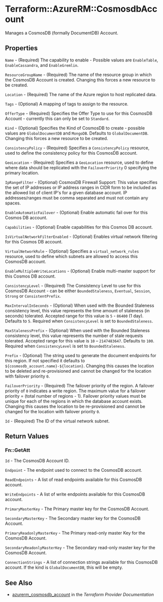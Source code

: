 # Terraform::AzureRM::CosmosdbAccount

Manages a CosmosDB (formally DocumentDB) Account.

## Properties

`Name` - (Required) The capability to enable - Possible values are `EnableTable`, `EnableCassandra`, and `EnableGremlin`.

`ResourceGroupName` - (Required) The name of the resource group in which the CosmosDB Account is created. Changing this forces a new resource to be created.

`Location` - (Required) The name of the Azure region to host replicated data.

`Tags` - (Optional) A mapping of tags to assign to the resource.

`OfferType` - (Required) Specifies the Offer Type to use for this CosmosDB Account - currently this can only be set to `Standard`.

`Kind` - (Optional) Specifies the Kind of CosmosDB to create - possible values are `GlobalDocumentDB` and `MongoDB`. Defaults to `GlobalDocumentDB`. Changing this forces a new resource to be created.

`ConsistencyPolicy` - (Required) Specifies a `ConsistencyPolicy` resource, used to define the consistency policy for this CosmosDB account.

`GeoLocation` - (Required) Specifies a `GeoLocation` resource, used to define where data should be replicated with the `FailoverPriority` 0 specifying the primary location.

`IpRangeFilter` - (Optional) CosmosDB Firewall Support: This value specifies the set of IP addresses or IP address ranges in CIDR form to be included as the allowed list of client IP's for a given database account. IP addresses/ranges must be comma separated and must not contain any spaces.

`EnableAutomaticFailover` - (Optional) Enable automatic fail over for this Cosmos DB account.

`Capabilities` - (Optional) Enable capabilities for this Cosmos DB account.

`IsVirtualNetworkFilterEnabled` - (Optional) Enables virtual network filtering for this Cosmos DB account.

`VirtualNetworkRule` - (Optional) Specifies a `virtual_network_rules` resource, used to define which subnets are allowed to access this CosmosDB account.

`EnableMultipleWriteLocations` - (Optional) Enable multi-master support for this Cosmos DB account.

`ConsistencyLevel` - (Required) The Consistency Level to use for this CosmosDB Account - can be either `BoundedStaleness`, `Eventual`, `Session`, `Strong` or `ConsistentPrefix`.

`MaxIntervalInSeconds` - (Optional) When used with the Bounded Staleness consistency level, this value represents the time amount of staleness (in seconds) tolerated. Accepted range for this value is `5` - `86400` (1 day). Defaults to `5`. Required when `ConsistencyLevel` is set to `BoundedStaleness`.

`MaxStalenessPrefix` - (Optional) When used with the Bounded Staleness consistency level, this value represents the number of stale requests tolerated. Accepted range for this value is `10` – `2147483647`. Defaults to `100`. Required when `ConsistencyLevel` is set to `BoundedStaleness`.

`Prefix` - (Optional) The string used to generate the document endpoints for this region. If not specified it defaults to `${cosmosdb_account.name}-${location}`. Changing this causes the location to be deleted and re-provisioned and cannot be changed for the location with failover priority `0`.

`FailoverPriority` - (Required) The failover priority of the region. A failover priority of `0` indicates a write region. The maximum value for a failover priority = (total number of regions - 1). Failover priority values must be unique for each of the regions in which the database account exists. Changing this causes the location to be re-provisioned and cannot be changed for the location with failover priority `0`.

`Id` - (Required) The ID of the virtual network subnet.


## Return Values

### Fn::GetAtt

`Id` - The CosmosDB Account ID.

`Endpoint` - The endpoint used to connect to the CosmosDB account.

`ReadEndpoints` - A list of read endpoints available for this CosmosDB account.

`WriteEndpoints` - A list of write endpoints available for this CosmosDB account.

`PrimaryMasterKey` - The Primary master key for the CosmosDB Account.

`SecondaryMasterKey` - The Secondary master key for the CosmosDB Account.

`PrimaryReadonlyMasterKey` - The Primary read-only master Key for the CosmosDB Account.

`SecondaryReadonlyMasterKey` - The Secondary read-only master key for the CosmosDB Account.

`ConnectionStrings` - A list of connection strings available for this CosmosDB account. If the kind is `GlobalDocumentDB`, this will be empty.

## See Also

* [azurerm_cosmosdb_account](https://www.terraform.io/docs/providers/azurerm/r/cosmosdb_account.html) in the _Terraform Provider Documentation_